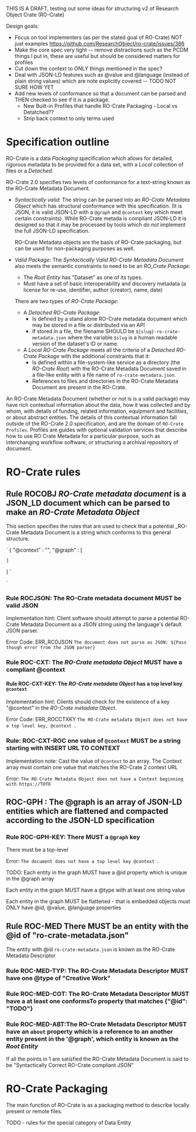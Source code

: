 
THIS IS A DRAFT, testing out some ideas for structuring v2 of Research Object Crate (RO-Crate)

Design goals:
-  Focus on tool implementers (as per the stated goal of RO-Crate) NOT just examples <https://github.com/ResearchObject/ro-crate/issues/386>
-  Make the core spec very tight -- remove distractions such as the PCDM things I put in, these are useful but should be considered matters for profiles 
-  Cut down the context to ONLY things mentioned in the spec? 
- Deal with JSON-LD features such as @value and @language (instead of plain string values) which are note explicitly covered  -- TODO NOT SURE HOW YET
- Add new levels of conformance so that a document can be parsed and THEN checked to see if it is a package.
  - New Built-in Profiles that handle RO-Crate Packaging - Local vs Detatched??
  -  Strip back context to only terms used 


# Specification outline

RO-Crate is a data _Packaging_ specification which allows for detailed, rigorous metadata to be provided for a data set, with a _Local_ collection of files or a _Detached_. 

RO-Crate 2.0 specifies two levels of conformance for a text-string known as the RO-Crate Metadata Document.

- *Syntactically valid*: The string can be parsed into an _RO-Crate Metadata Object_ which has structural conformance with this specification. (It is JSON, it is valid JSON-LD with a `@graph` and `@context` key which meet certain constraints). While RO-Crate metada is compliant JSON-LD it is designed so that it may be processed by tools which _do not_ implement the full JSON-LD specification. 
  
  RO-Crate Metadata objects are the basis of RO-Crate packaging, but can be used for non-packaging purposes as well.
- *Valid Package*: The _Syntactically Valid RO-Crate Metadata Document_ also meets the semantic constraints to need to be an _RO_Crate Package_:
    - The _Root Entity_ has "Dataset" as one of its types.
    - Must have a set of basic interoperability and discovery metadata (a license for re-use, identifier, author (creator), name, date)

    There are two types of _RO-Crate Package_:
    -  A _Detached RO-Crate Package_:
        - Is defined by a stand alone RO-Crate metadata document which may be stored in a file or distributed via an API
        - If stored in a file, the filename SHOULD be `${slug}-ro-crate-metadata.json` where the variable `$slug` is a human readable version of the dataset's ID or name.
    -  A _Local RO-Crate Package_ meets all the criteria of a _Detached RO-Crate Package_ with the additional constraints that it:
       - Is defined within a file-system-like service as a directory (the _RO-Crate Root_) with the RO-Crate Metadata Document saved in a file-like entity with a file name of `ro-crate-metadata.json`.
       - References to files and directories in the RO-Crate Metadata Document are present in the RO-Crate.

An RO-Crate Metadata Document (whether or not is is a valid package) may have rich contextual information about the data, how it was collected  and by whom, with details of funding, related information, equipment and facilities, or about abstract entities.  The details of this contextual information fall outside of the RO-Crate 2.0 specification, and are the domain of `RO-Crate Profiles`. Profiles are guides with optional validation services that describe how to use RO Crate Metadata for a particular purpose, such as interchanging workflow software, or structuring a archival repository of document.


# RO-Crate rules

## Rule ROCOBJ _RO-Crate metadata document_ is a JSON_LD document which can be parsed to make an _RO-Crate Metadata Object_

This section specifies the rules that are used to check that a potential _RO-Crate Metadata Document is a string which conforms to this general structure.

`
{
    "@context" : "",
    "@graph" : [

    ]
}
`


`
### Rule ROCJSON: The RO-Crate metadata document MUST be valid JSON 

Implementation hint: Client software should attempt to parse a potential RO-Crate Metadata Document as a JSON string using the language's default JSON parser.

Error Code: ERR_RCOJSON `The document does not parse as JSON: ${Pass though error from the JSON parser}`


### Rule ROC-CXT: The _RO-Crate metadata Object_ MUST have a  compliant @context 

#### Rule ROC-CXT-KEY: The _RO-Crate metadata Object_ has a top level key `@context`

Implementation hint: Clients should check for the existence of a key "@context" in the _RO-Crate metadata Object_.

Error Code: ERR_ROCCTXKY `The RO-Crate metadata Object does not have a top level key, @context `.




### Rule: ROC-CXT-ROC one value of `@context` MUST be a string starting with INSERT URL TO CONTEXT

Implementation note: Cast the value of `@context` to an array. The Context array must contain one value that matches the RO-Crate 2 context URL


Error: `The RO-Crate Metadata Object does not have a Context beginning with https://TOTO`


## ROC-GPH : The @graph is an array of JSON-LD entities which are flattened and compacted according to the JSON-LD specification

### Rule ROC-GPH-KEY: There MUST  a `@graph` key

There must be a top-level

Error: `The document does not have a top level key @context `.


TODO:
 Each entity in the graph MUST have a @id property which is unique in the @graph array

 Each entity in the graph MUST have a @type with at least one string value
 
 Each entity in the graph MUST be flattened - that is embedded objects must ONLY have @id, @value, @language properties 

## Rule ROC-MED There MUST be an entity with the @id of "ro-crate-metadata.json" 

The entity with @id `ro-crate-metadata.json`  is known as the RO-Crate Metadata Descriptor

### Rule ROC-MED-TYP: The RO-Crate Metadata Descriptor MUST have one @type of "Creative Work"

### Rule ROC-MED-COT: The RO-Crate Metadata Descriptor MUST have a at least one conformsTo property that matches {"@id": "TODO"}

### Rule ROC-MED-ABT:The RO-Crate Metadata Descriptor MUST have an `about` property which is a reference to an another entity present in the '@graph',  which entity is known as the  _Root Entity_


If all the points in 1 are satisfied the RO-Crate Metadata Document is said to be "Syntactically Correct RO-Crate compliant JSON"

# RO-Crate Packaging

The main function of RO-Crate is as a packaging method to describe locally present or remote files.

TODO - rules for the special category of Data Entity 


